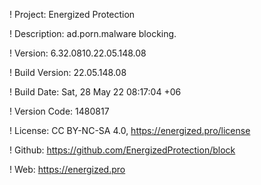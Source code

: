 ! Project: Energized Protection

! Description: ad.porn.malware blocking.

! Version: 6.32.0810.22.05.148.08

! Build Version: 22.05.148.08

! Build Date: Sat, 28 May 22 08:17:04 +06

! Version Code: 1480817

! License: CC BY-NC-SA 4.0, https://energized.pro/license

! Github: https://github.com/EnergizedProtection/block

! Web: https://energized.pro
